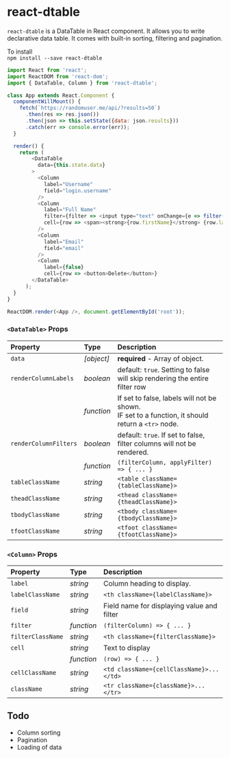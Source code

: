 # react-dtable

`react-dtable` is a DataTable in React component. It allows you to write declarative
data table. It comes with built-in sorting, filtering and pagination.

To install <br />
`npm install --save react-dtable`


```js
import React from 'react';
import ReactDOM from 'react-dom';
import { DataTable, Column } from 'react-dtable';

class App extends React.Component {
  componentWillMount() {
    fetch(`https://randomuser.me/api/?results=50`)
      .then(res => res.json())
      .then(json => this.setState({data: json.results}))
      .catch(err => console.error(err));
  }

  render() {
    return (
        <DataTable
          data={this.state.data}
        >
          <Column
            label="Username"
            field="login.username"
          />
          <Column
            label="Full Name"
            filter={filter => <input type="text" onChange={e => filter({name: e.target.value})} />}
            cell={row => <span><strong>{row.firstName}</strong> {row.lastName}</span>}
          />
          <Column
            label="Email"
            field="email"
          />
          <Column
            label={false}
            cell={row => <button>Delete</button>}
        </DataTable>
      );
  }
}

ReactDOM.render(<App />, document.getElementById('root'));
```

### `<DataTable>` Props

Property | Type | Description
:---|:---|:---
`data` | _[object]_ | **required** - Array of object.
`renderColumnLabels` | _boolean_ | default: `true`. Setting to false will skip rendering the entire filter row
&nbsp; | _function_ | If set to false, labels will not be shown. <br />IF set to a function, it should return a `<tr>` node.
`renderColumnFilters` | _boolean_ | default: `true`. If set to false, filter columns will not be rendered. 
&nbsp; | _function_ | `(filterColumn, applyFilter) => { ... }`
`tableClassName` | _string_ | `<table className={tableClassName}>`
`theadClassName` | _string_ | `<thead className={theadClassName}>`
`tbodyClassName` | _string_ | `<tbody className={tbodyClassName}>`
`tfootClassName` | _string_ | `<tfoot className={tfootClassName}>`

### `<Column>` Props

Property | Type | Description
:---|:---|:---
`label` | _string_ | Column heading to display.
`labelClassName` | _string_ | `<th className={labelClassName}>`
`field` | _string_ | Field name for displaying value and filter
`filter` | _function_ | `(filterColumn) => { ... }`
`filterClassName` | _string_ | `<th className={filterClassName}>`
`cell` | _string_ | Text to display
&nbsp; | _function_ | `(row) => { ... }`
 `cellClassName` | _string_ | `<td className={cellClassName}>...</td>`
 `className` | _string_ | `<tr className={className}>...</tr>`

## Todo

- Column sorting
- Pagination
- Loading of data


